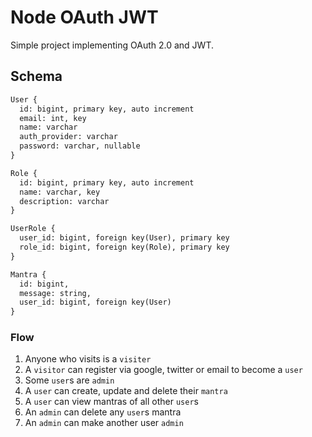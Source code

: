 # Node OAuth JWT

Simple project implementing OAuth 2.0 and JWT.

## Schema

```markdown
User {
  id: bigint, primary key, auto increment
  email: int, key
  name: varchar
  auth_provider: varchar
  password: varchar, nullable
}

Role {
  id: bigint, primary key, auto increment
  name: varchar, key
  description: varchar
}

UserRole {
  user_id: bigint, foreign key(User), primary key
  role_id: bigint, foreign key(Role), primary key
}

Mantra {
  id: bigint,
  message: string,
  user_id: bigint, foreign key(User)
}
```

### Flow

1. Anyone who visits is a `visiter`
2. A `visitor` can register via google, twitter or email to become a `user`
3. Some `user`s are `admin`
4. A `user` can create, update and delete their `mantra`
5. A `user` can view mantras of all other `user`s
6. An `admin` can delete any `user`s mantra
7. An `admin` can make another user `admin`
